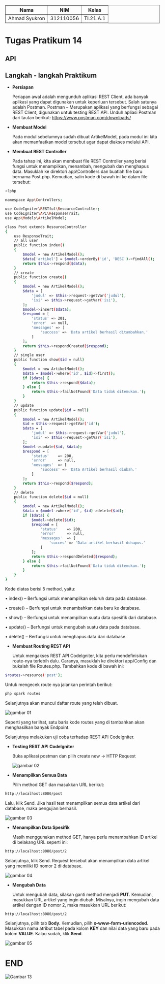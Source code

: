 <body>
    <table border="1">
        <tr>
            <th> Nama</th>
            <th>NIM</th>
            <th>Kelas</th>
        </tr>
        <tr>
            <td>Ahmad Syukron</td>
            <td>312110056</td>
            <td>TI.21.A.1</td>
        </tr>
    </table>
</body>

# Tugas Pratikum 14
## API
## Langkah - langkah Praktikum
- <b>Persiapan</b><p>
Periapan awal adalah mengunduh aplikasi REST Client, ada banyak aplikasi yang dapat digunakan untuk keperluan tersebut. Salah satunya adalah Postman. Postman – Merupakan aplikasi yang berfungsi sebagai REST Client, digunakan untuk testing REST API. Unduh apliasi Postman dari tautan berikut: https://www.postman.com/downloads/

- <b>Membuat Model</b><p>
Pada modul sebelumnya sudah dibuat ArtikelModel, pada modul ini kita akan memanfaatkan model tersebut agar dapat diakses melalui API.

- <b>Membuat REST Controller</b><p>
Pada tahap ini, kita akan membuat file REST Controller yang berisi fungsi untuk menampilkan, menambah, mengubah dan menghapus data. Masuklah ke direktori app\Controllers dan buatlah file baru bernama Post.php. Kemudian, salin kode di bawah ini ke dalam file tersebut:<p>

```bash
<?php

namespace App\Controllers;

use CodeIgniter\RESTful\ResourceController;
use CodeIgniter\API\ResponseTrait;
use App\Models\ArtikelModel;

class Post extends ResourceController
{
    use ResponseTrait;
    // all user
    public function index()
    {
        $model = new ArtikelModel();
        $data['artikel'] = $model->orderBy('id', 'DESC')->findAll();
        return $this->respond($data);
    }
    // create
    public function create()
    {
        $model = new ArtikelModel();
        $data = [
            'judul' => $this->request->getVar('judul'),
            'isi' => $this->request->getVar('isi'),
        ];
        $model->insert($data);
        $respond = [
            'status' => 201,
            'error'  => null,
            'messages' => [
                'success' => 'Data artikel berhasil ditambahkan.'
            ]
        ];
        return $this->respondCreated($respond);
    }
    // single user
    public function show($id = null)
    {
        $model = new ArtikelModel();
        $data = $model->where('id', $id)->first();
        if ($data) {
            return $this->respond($data);
        } else {
            return $this->failNotFound('Data tidak ditemukan.');
        }
    }
    // update
    public function update($id = null)
    {
        $model = new ArtikelModel();
        $id = $this->request->getVar('id');
        $data = [
            'judul' => $this->request->getVar('judul'),
            'isi' => $this->request->getVar('isi'),
        ];
        $model->update($id, $data);
        $respond = [
            'status'    => 200,
            'error'     => null,
            'messages'  => [
                'success' => 'Data Artikel berhasil diubah.'
            ]
        ];
        return $this->respond($respond);
    }
    // delete
    public function delete($id = null)
    {
        $model = new ArtikelModel();
        $data = $model->where('id', $id)->delete($id);
        if ($data) {
            $model->delete($id);
            $respond = [
                'status'    => 200,
                'error'     => null,
                'messages'  => [
                    'succes' => 'Data artikel berhasil duhapus.'
                ]
            ];
            return $this->respondDeleted($respond);
        } else {
            return $this->failNotFound('Data tidak ditemukan.');
        }
    }
}
```
Kode diatas berisi 5 method, yaitu:<p>
• index() – Berfungsi untuk menampilkan seluruh data pada database.<p>
• create() – Berfungsi untuk menambahkan data baru ke database.<p>
• show() – Berfungsi untuk menampilkan suatu data spesifik dari database.<p>
• update() – Berfungsi untuk mengubah suatu data pada database.<p>
• delete() – Berfungsi untuk menghapus data dari database.<p>

- <b>Membuat Routing REST API</b><p>
Untuk mengakses REST API CodeIgniter, kita perlu mendefinisikan route-nya terlebih dulu. Caranya, masuklah ke direktori app/Config dan bukalah file Routes.php. Tambahkan kode di bawah ini:<p>
```bash
$routes->resource('post');
```
Untuk mengecek route nya jalankan perintah berikut:<p>
```bash
php spark routes
```
Selanjutnya akan muncul daftar route yang telah dibuat.<p>
![gambar 01](Image/routs.png)<p>
Seperti yang terlihat, satu baris kode routes yang di tambahkan akan menghasilkan banyak Endpoint.<p>
Selanjutnya melakukan uji coba terhadap REST API CodeIgniter.<p>

- <b>Testing REST API CodeIgniter</b><p>
Buka aplikasi postman dan pilih create new → HTTP Request<p>
![gambar 02](Image/HTTP.png)

- <b>Menampilkan Semua Data</b><p>
Pilih method GET dan masukkan URL berikut:<p>
```bash
http://localhost:8080/post
```
Lalu, klik Send. Jika hasil test menampilkan semua data artikel dari database, maka pengujian berhasil.<p>
![gambar 03](Image/1.png)<p>

- <b>Menampilkan Data Spesifik</b><p>
Masih menggunakan method GET, hanya perlu menambahkan ID artikel di belakang URL seperti ini:<p>
```bash
http://localhost:8080/post/2
```
Selanjutnya, klik Send. Request tersebut akan menampilkan data artikel yang memiliki ID nomor 2 di database.<p>
![gambar 04](Image/2.png)<p>


- <b>Mengubah Data</b><p>
Untuk mengubah data, silakan ganti method menjadi <b>PUT</b>. Kemudian, masukkan URL artikel yang ingin diubah. Misalnya, ingin mengubah data artikel dengan ID nomor 2, maka masukkan URL berikut:<p>
```bash
http://localhost:8080/post/2
```
Selanjutnya, pilih tab <b>Body</b>. Kemudian, pilih <b>x-www-form-uriencoded</b>. Masukkan nama atribut tabel pada kolom <b>KEY</b> dan nilai data yang baru pada kolom <b>VALUE</b>. Kalau sudah, klik <b>Send</b>.<p>
![gambar 05](Image/put.png)<P>



# END
![Gambar 13](Image/anime-love.gif)
